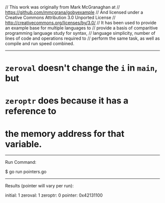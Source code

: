 // This work was originally from Mark McGranaghan at
// https://github.com/mmcgrana/gobyexample
// And licensed under a Creative Commons Attribution 3.0 Unported License
// http://creativecommons.org/licenses/by/3.0/
// It has been used to provide an example base for multiple languages to
// provide a basis of comparitive programming language study for syntax,
// language simplicity, number of lines of code and operations required to
// perform the same task, as well as compile and run speed combined.

_______________________________________________________________________________
# `zeroval` doesn't change the `i` in `main`, but
# `zeroptr` does because it has a reference to
# the memory address for that variable.

_______________________________________________________________________________
Run Command:

$ go run pointers.go

_______________________________________________________________________________
Results (pointer will vary per run):

initial: 1
zeroval: 1
zeroptr: 0
pointer: 0x42131100
